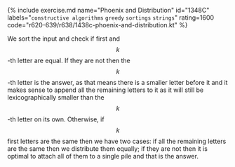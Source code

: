 {% include exercise.md name="Phoenix and Distribution" id="1348C" labels="`constructive algorithms` `greedy` `sortings` `strings`" rating=1600 code="r620-639/r638/1438c-phoenix-and-distribution.kt" %}

We sort the input and check if first and $$k$$-th letter are equal.  If they are not then the $$k$$-th letter is the answer, as that means there is a smaller letter before it and it makes sense to append all the remaining letters to it as it will still be lexicographically smaller than the $$k$$-th letter on its own.  Otherwise, if $$k$$ first letters are the same then we have two cases: if all the remaining letters are the same then we distribute them equally; if they are not then it is optimal to attach all of them to a single pile and that is the answer.
